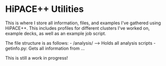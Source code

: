 # HiPACE++ Utilities

This is where I store all information, files, and examples I've gathered using HiPACE++. This includes profiles for different clusters I've worked on, example decks, as well as an example job script.

The file structure is as follows:
    - /analysis/ --> Holds all analysis scripts
        - getinfo.py: Gets all information from ...


This is still a work in progress!

